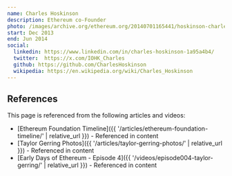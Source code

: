 ```yaml
---
name: Charles Hoskinson
description: Ethereum co-Founder
photo: /images/archive.org/ethereum.org/20140701165441/hoskinson-charles.jpg
start: Dec 2013
end: Jun 2014
social:
  linkedin: https://www.linkedin.com/in/charles-hoskinson-1a95a4b4/
  twitter:  https://x.com/IOHK_Charles
  github: https://github.com/CharlesHoskinson
  wikipedia: https://en.wikipedia.org/wiki/Charles_Hoskinson
---
```


## References

This page is referenced from the following articles and videos:

- [Ethereum Foundation Timeline]({{ '/articles/ethereum-foundation-timeline/' | relative_url }}) - Referenced in content
- [Taylor Gerring Photos]({{ '/articles/taylor-gerring-photos/' | relative_url }}) - Referenced in content
- [Early Days of Ethereum - Episode 4]({{ '/videos/episode004-taylor-gerring/' | relative_url }}) - Referenced in content
